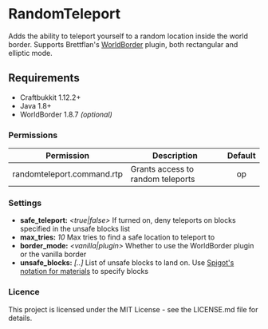 # RandomTeleport
Adds the ability to teleport yourself to a random location inside the world border. Supports 
Brettflan's [WorldBorder](https://dev.bukkit.org/projects/worldborder) plugin, both rectangular and elliptic mode.

## Requirements
* Craftbukkit 1.12.2+
* Java 1.8+
* WorldBorder 1.8.7 *(optional)*

### Permissions
| Permission                 | Description   | Default |
| -------------------------- | ------------- | :-----: |
| randomteleport.command.rtp | Grants access to random teleports  | op |

### Settings
* **safe_teleport:** *<true|false>* If turned on, deny teleports on blocks specified in the unsafe blocks list
* **max_tries:** *10* Max tries to find a safe location to teleport to
* **border_mode:** *<vanilla|plugin>* Whether to use the WorldBorder plugin or the vanilla border
* **unsafe_blocks:** *[..]* List of unsafe blocks to land on. Use [Spigot's notation for materials](https://helpch.at/docs/1.12.2/index.html?org/bukkit/Material.html) to specify blocks

### Licence
This project is licensed under the MIT License - see the LICENSE.md file for details.
